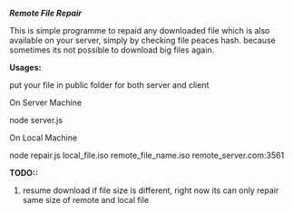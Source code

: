 ***Remote File Repair***

This is simple programme to repaid any downloaded file
which is also available on your server, simply by checking file peaces hash. 
because sometimes its not possible to download big files again.

**Usages:**

put your file in public folder for both server and client

On Server Machine 

node server.js

On Local Machine

node repair.js local_file.iso remote_file_name.iso remote_server.com:3561


**TODO::**
1. resume download if file size is different, right now its can only repair same size of remote and local file

